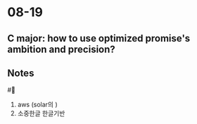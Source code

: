 # 08-19

## C major: how to use optimized promise's ambition and precision?

## Notes

#🐙

1. aws (solar의 )
2. 소중한글 한글기반